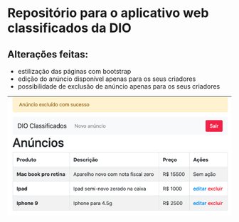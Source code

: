 # Repositório para o aplicativo web classificados da DIO

## Alterações feitas:
* estilização das páginas com bootstrap
* edição do anúncio disponível apenas para os seus criadores
* possibilidade de exclusão de anúncio apenas para os seus criadores

![alt text](https://github.com/alissonrangel/DIO-classificados/blob/main/app/assets/images/dio-classificados.png?raw=true)
